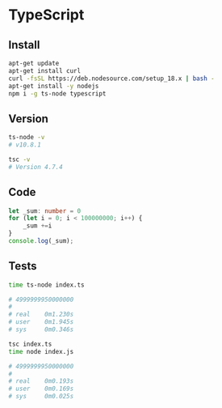 # TypeScript

## Install

```bash
apt-get update
apt-get install curl
curl -fsSL https://deb.nodesource.com/setup_18.x | bash -
apt-get install -y nodejs
npm i -g ts-node typescript
```

## Version
```bash
ts-node -v
# v10.8.1

tsc -v
# Version 4.7.4
```

## Code

```ts
let _sum: number = 0
for (let i = 0; i < 100000000; i++) {
    _sum +=i
}
console.log(_sum);
```

## Tests

```bash
time ts-node index.ts

# 4999999950000000
# 
# real    0m1.230s
# user    0m1.945s
# sys     0m0.346s
```

```bash
tsc index.ts
time node index.js

# 4999999950000000
# 
# real    0m0.193s
# user    0m0.169s
# sys     0m0.025s
```

